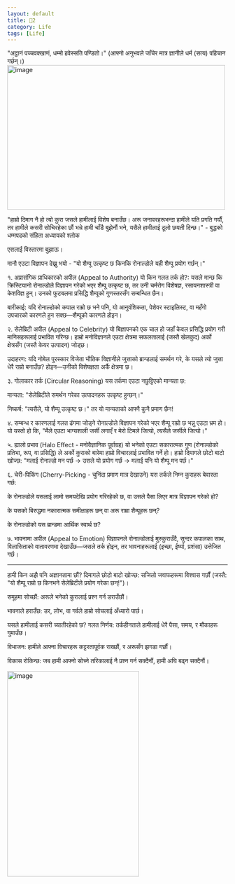 ```yaml
---
layout: default
title: 🎯2
category: Life
tags: [Life]
---
```


"अट्ठानं पच्चवक्खाणं, धम्मो हवेस्सति पण्डितो।"
(आफ्नो अनुभवले जाँचेर मात्र ज्ञानीले धर्म (सत्य) पहिचान गर्छन्।)
<img width="498" height="330" alt="image" src="https://github.com/user-attachments/assets/f9c1dd5b-10c8-40f1-afdd-aaaa6574d331" />

"हाम्रो दिमाग नै हो त्यो कुरा जसले हामीलाई विशेष बनाउँछ। अरू जनावरहरूभन्दा हामीले यति प्रगति गर्यौं, तर हामीले कसरी सोचिरहेका छौं भन्ने हामी चाँडै बुझेनौं भने, यसैले हामीलाई ठूलो छयती दिन्छ।" - 
बुद्धको धम्मपदको संहिता अध्यायको श्लोक

एसलाई विस्तारमा बुझाऊ।

मानौ एउटा विज्ञापन देख्नु भयो - "यो शैम्पू उत्कृष्ट छ किनकि रोनाल्डोले यही शैम्पू प्रयोग गर्छन्।"

१. अप्रासंगिक प्राधिकारको अपील (Appeal to Authority)
यो किन गलत तर्क हो?: यसले मान्छ कि क्रिस्टियानो रोनाल्डोले विज्ञापन गरेको भएर शैम्पू उत्कृष्ट छ, तर उनी चर्मरोग विशेषज्ञ, रसायनशास्त्री वा केशविज्ञ हुन्। उनको फुटबलमा प्रसिद्धि शैम्पूको गुणस्तरसँग सम्बन्धित छैन।

बारीकाई: यदि रोनाल्डोको कपाल राम्रो छ भने पनि, यो आनुवंशिकता, पेशेवर स्टाइलिस्ट, वा महँगो उपचारको कारणले हुन सक्छ—शैम्पूको कारणले होइन।

२. सेलेब्रिटी अपील (Appeal to Celebrity)
यो बिज्ञापनको एक चाल हो जहाँ केवल प्रसिद्धि प्रयोग गरी मानिसहरूलाई प्रभावित गरिन्छ। हाम्रो मनोविज्ञानले एउटा क्षेत्रमा सफलतालाई (जस्तै खेलकुद) अर्को क्षेत्रसँग (जस्तै केयर उत्पादन) जोड्छ।

उदाहरण: यदि नोबेल पुरस्कार विजेता भौतिक विज्ञानीले जुत्ताको ब्रान्डलाई समर्थन गरे, के यसले त्यो जुत्ता धेरै राम्रो बनाउँछ? होइन—उनीको विशेषज्ञता अर्कै क्षेत्रमा छ।

३. गोलाकार तर्क (Circular Reasoning)
यस तर्कमा एउटा नछुट्टिएको मान्यता छ:

मान्यता: "सेलेब्रिटीले समर्थन गरेका उत्पादनहरू उत्कृष्ट हुन्छन्।"

निष्कर्ष: "त्यसैले, यो शैम्पू उत्कृष्ट छ।"
तर यो मान्यताको आफ्नै कुनै प्रमाण छैन!

४. सम्बन्ध र कारणलाई गलत ढंगमा जोड्ने
रोनाल्डोले विज्ञापन गरेको भएर शैम्पू राम्रो छ भन्नु एउटा भ्रम हो। यो यस्तो हो कि, "मैले एउटा भाग्यशाली जर्सी लगाएँ र मेरो टिमले जित्यो, त्यसैले जर्सीले जित्यो।"

५. ह्यालो प्रभाव (Halo Effect - मनोवैज्ञानिक पूर्वाग्रह)
यो भनेको एउटा सकारात्मक गुण (रोनाल्डोको प्रतिभा, रूप, वा प्रसिद्धि) ले अर्को कुराको बारेमा हाम्रो विचारलाई प्रभावित गर्ने हो। हाम्रो दिमागले छोटो बाटो खोज्छ:
"मलाई रोनाल्डो मन पर्छ → उसले यो प्रयोग गर्छ → मलाई पनि यो शैम्पू मन पर्छ।"

६. चेरी-पिकिंग (Cherry-Picking - चुनिंदा प्रमाण मात्र देखाउने)
यस तर्कले निम्न कुराहरू बेवास्ता गर्छ:

के रोनाल्डोले यसलाई लामो समयदेखि प्रयोग गरिरहेको छ, वा उसले पैसा लिएर मात्र विज्ञापन गरेको हो?

के यसको बिरुद्धमा नकारात्मक समीक्षाहरू छन् वा अरू राम्रा शैम्पूहरू छन्?

के रोनाल्डोको यस ब्रान्डमा आर्थिक स्वार्थ छ?

७. भावनामा अपील (Appeal to Emotion)
विज्ञापनले रोनाल्डोलाई मुस्कुराउँदै, सुन्दर कपालका साथ, विलासिताको वातावरणमा देखाउँछ—जसले तर्क होइन, तर भावनाहरूलाई (इच्छा, ईर्ष्या, प्रशंसा) उत्तेजित गर्छ।

---
हामी किन अझै पनि अज्ञानतामा छौं?
दिमागले छोटो बाटो खोज्छ: सजिलो जवाफहरूमा विश्वास गर्छौं (जस्तै: "यो शैम्पू राम्रो छ किनभने सेलेब्रिटीले प्रयोग गरेका छन्!")।

समूहमा सोच्छौं: अरूले भनेको कुरालाई प्रश्न गर्न डराउँछौं।

भावनाले हराउँछ: डर, लोभ, वा गर्वले हाम्रो सोचलाई अँध्यारो पार्छ।

यसले हामीलाई कसरी च्यातीरहेको छ?
गलत निर्णय: तर्कहीनताले हामीलाई धेरै पैसा, समय, र मौकाहरू गुमाउँछ।

विभाजन: हामीले आफ्ना विचारहरू कट्टरतापूर्वक राख्छौं, र अरूसँग झगडा गर्छौं।

विकास रोकिन्छ: जब हामी आफ्नो सोच्ने तरिकालाई नै प्रश्न गर्न सक्दैनौं, हामी अघि बढ्न सक्दैनौं।

<img width="301" height="469" alt="image" src="https://github.com/user-attachments/assets/277f6ff7-b990-474b-848c-38b84e8b188b" />


